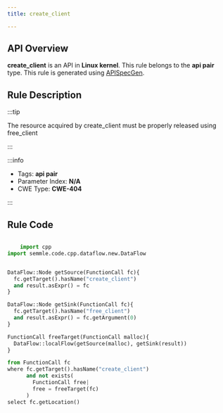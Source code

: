 ```yaml
---
title: create_client

---
```



## API Overview
**create_client** is an API in **Linux kernel**. This rule belongs to the **api pair** type. This rule is generated using [APISpecGen](../../tools/APISpecGen).
## Rule Description

:::tip

The resource acquired by create_client must be properly released using free_client

:::

:::info

- Tags: **api pair**
- Parameter Index: **N/A**
- CWE Type: **CWE-404**

:::

## Rule Code
```python

    import cpp
import semmle.code.cpp.dataflow.new.DataFlow


DataFlow::Node getSource(FunctionCall fc){
  fc.getTarget().hasName("create_client")
  and result.asExpr() = fc
}

DataFlow::Node getSink(FunctionCall fc){
  fc.getTarget().hasName("free_client")
  and result.asExpr() = fc.getArgument(0)
}

FunctionCall freeTarget(FunctionCall malloc){
  DataFlow::localFlow(getSource(malloc), getSink(result))
}

from FunctionCall fc
where fc.getTarget().hasName("create_client")
      and not exists(
        FunctionCall free| 
        free = freeTarget(fc)
      )
select fc.getLocation()

    
```